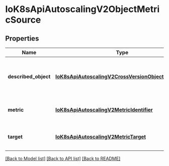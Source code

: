# IoK8sApiAutoscalingV2ObjectMetricSource

## Properties
Name | Type | Description | Notes
------------ | ------------- | ------------- | -------------
**described_object** | [**IoK8sApiAutoscalingV2CrossVersionObjectReference**](IoK8sApiAutoscalingV2CrossVersionObjectReference.md) | describedObject specifies the descriptions of a object,such as kind,name apiVersion | 
**metric** | [**IoK8sApiAutoscalingV2MetricIdentifier**](IoK8sApiAutoscalingV2MetricIdentifier.md) | metric identifies the target metric by name and selector | 
**target** | [**IoK8sApiAutoscalingV2MetricTarget**](IoK8sApiAutoscalingV2MetricTarget.md) | target specifies the target value for the given metric | 

[[Back to Model list]](../README.md#documentation-for-models) [[Back to API list]](../README.md#documentation-for-api-endpoints) [[Back to README]](../README.md)


